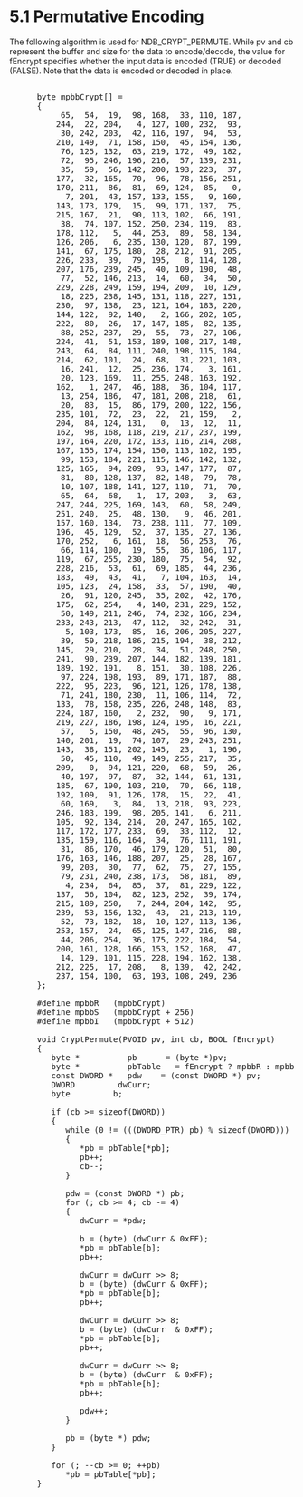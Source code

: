 <html dir="LTR" xmlns:mshelp="http://msdn.microsoft.com/mshelp" xmlns:ddue="http://ddue.schemas.microsoft.com/authoring/2003/5" xmlns:xlink="http://www.w3.org/1999/xlink" xmlns:tool="http://www.microsoft.com/tooltip">
    <head>
        <meta http-equiv="Content-Type" content="text/html; CHARSET=utf-8"></meta>
        <meta name="save" content="history"></meta>
        <title>5.1 Permutative Encoding</title>
        <xml>
            <mshelp:toctitle title="5.1 Permutative Encoding"></mshelp:toctitle>
            <mshelp:rltitle title="[MS-PST]: Permutative Encoding"></mshelp:rltitle>
            <mshelp:keyword index="A" term="5faf4800-645d-49d1-9457-2ac40eb467bd"></mshelp:keyword>
            <mshelp:attr name="DCSext.ContentType" value="open specification"></mshelp:attr>
            <mshelp:attr name="AssetID" value="5faf4800-645d-49d1-9457-2ac40eb467bd"></mshelp:attr>
            <mshelp:attr name="TopicType" value="kbRef"></mshelp:attr>
            <mshelp:attr name="DCSext.Title" value="[MS-PST]: Permutative Encoding" />
        </xml>
    </head>
    <body>
        <div id="header">
            <h1 class="heading">5.1 Permutative Encoding</h1>
        </div>
        <div id="mainSection">
            <div id="mainBody">
                <div id="allHistory" class="saveHistory"></div>
                <div id="sectionSection0" class="section" name="collapseableSection">
                    

<p>The following algorithm is used for NDB_CRYPT_PERMUTE. While
pv and cb represent the buffer and size for the data to encode/decode, the
value for fEncrypt specifies whether the input data is encoded (TRUE) or
decoded (FALSE). Note that the data is encoded or decoded in place.</p>

<dl>
<dd>
<div><pre>  
 byte mpbbCrypt[] =
 {
      65,  54,  19,  98, 168,  33, 110, 187,
     244,  22, 204,   4, 127, 100, 232,  93,
      30, 242, 203,  42, 116, 197,  94,  53,
     210, 149,  71, 158, 150,  45, 154, 136,
      76, 125, 132,  63, 219, 172,  49, 182,
      72,  95, 246, 196, 216,  57, 139, 231,
      35,  59,  56, 142, 200, 193, 223,  37,
     177,  32, 165,  70,  96,  78, 156, 251,
     170, 211,  86,  81,  69, 124,  85,   0,
       7, 201,  43, 157, 133, 155,   9, 160,
     143, 173, 179,  15,  99, 171, 137,  75,
     215, 167,  21,  90, 113, 102,  66, 191,
      38,  74, 107, 152, 250, 234, 119,  83,
     178, 112,   5,  44, 253,  89,  58, 134,
     126, 206,   6, 235, 130, 120,  87, 199,
     141,  67, 175, 180,  28, 212,  91, 205,
     226, 233,  39,  79, 195,   8, 114, 128,
     207, 176, 239, 245,  40, 109, 190,  48,
      77,  52, 146, 213,  14,  60,  34,  50,
     229, 228, 249, 159, 194, 209,  10, 129,
      18, 225, 238, 145, 131, 118, 227, 151,
     230,  97, 138,  23, 121, 164, 183, 220,
     144, 122,  92, 140,   2, 166, 202, 105,
     222,  80,  26,  17, 147, 185,  82, 135,
      88, 252, 237,  29,  55,  73,  27, 106,
     224,  41,  51, 153, 189, 108, 217, 148,
     243,  64,  84, 111, 240, 198, 115, 184,
     214,  62, 101,  24,  68,  31, 221, 103,
      16, 241,  12,  25, 236, 174,   3, 161,
      20, 123, 169,  11, 255, 248, 163, 192,
     162,   1, 247,  46, 188,  36, 104, 117,
      13, 254, 186,  47, 181, 208, 218,  61,
      20,  83,  15,  86, 179, 200, 122, 156,
     235, 101,  72,  23,  22,  21, 159,   2,
     204,  84, 124, 131,   0,  13,  12,  11,
     162,  98, 168, 118, 219, 217, 237, 199,
     197, 164, 220, 172, 133, 116, 214, 208,
     167, 155, 174, 154, 150, 113, 102, 195,
      99, 153, 184, 221, 115, 146, 142, 132,
     125, 165,  94, 209,  93, 147, 177,  87,
      81,  80, 128, 137,  82, 148,  79,  78,
      10, 107, 188, 141, 127, 110,  71,  70,
      65,  64,  68,   1,  17, 203,   3,  63,
     247, 244, 225, 169, 143,  60,  58, 249,
     251, 240,  25,  48, 130,   9,  46, 201,
     157, 160, 134,  73, 238, 111,  77, 109,
     196,  45, 129,  52,  37, 135,  27, 136,
     170, 252,   6, 161,  18,  56, 253,  76,
      66, 114, 100,  19,  55,  36, 106, 117,
     119,  67, 255, 230, 180,  75,  54,  92,
     228, 216,  53,  61,  69, 185,  44, 236,
     183,  49,  43,  41,   7, 104, 163,  14,
     105, 123,  24, 158,  33,  57, 190,  40,
      26,  91, 120, 245,  35, 202,  42, 176,
     175,  62, 254,   4, 140, 231, 229, 152,
      50, 149, 211, 246,  74, 232, 166, 234,
     233, 243, 213,  47, 112,  32, 242,  31,
       5, 103, 173,  85,  16, 206, 205, 227,
      39,  59, 218, 186, 215, 194,  38, 212,
     145,  29, 210,  28,  34,  51, 248, 250,
     241,  90, 239, 207, 144, 182, 139, 181,
     189, 192, 191,   8, 151,  30, 108, 226,
      97, 224, 198, 193,  89, 171, 187,  88,
     222,  95, 223,  96, 121, 126, 178, 138,
      71, 241, 180, 230,  11, 106, 114,  72,
     133,  78, 158, 235, 226, 248, 148,  83,
     224, 187, 160,   2, 232,  90,   9, 171,
     219, 227, 186, 198, 124, 195,  16, 221,
      57,   5, 150,  48, 245,  55,  96, 130,
     140, 201,  19,  74, 107,  29, 243, 251,
     143,  38, 151, 202, 145,  23,   1, 196,
      50,  45, 110,  49, 149, 255, 217,  35,
     209,   0,  94, 121, 220,  68,  59,  26,
      40, 197,  97,  87,  32, 144,  61, 131,
     185,  67, 190, 103, 210,  70,  66, 118,
     192, 109,  91, 126, 178,  15,  22,  41,
      60, 169,   3,  84,  13, 218,  93, 223,
     246, 183, 199,  98, 205, 141,   6, 211,
     105,  92, 134, 214,  20, 247, 165, 102,
     117, 172, 177, 233,  69,  33, 112,  12,
     135, 159, 116, 164,  34,  76, 111, 191,
      31,  86, 170,  46, 179, 120,  51,  80,
     176, 163, 146, 188, 207,  25,  28, 167,
      99, 203,  30,  77,  62,  75,  27, 155,
      79, 231, 240, 238, 173,  58, 181,  89,
       4, 234,  64,  85,  37,  81, 229, 122,
     137,  56, 104,  82, 123, 252,  39, 174,
     215, 189, 250,   7, 244, 204, 142,  95,
     239,  53, 156, 132,  43,  21, 213, 119,
      52,  73, 182,  18,  10, 127, 113, 136,
     253, 157,  24,  65, 125, 147, 216,  88,
      44, 206, 254,  36, 175, 222, 184,  54,
     200, 161, 128, 166, 153, 152, 168,  47,
      14, 129, 101, 115, 228, 194, 162, 138,
     212, 225,  17, 208,   8, 139,  42, 242,
     237, 154, 100,  63, 193, 108, 249, 236
 };
  
 #define mpbbR   (mpbbCrypt)
 #define mpbbS   (mpbbCrypt + 256)
 #define mpbbI   (mpbbCrypt + 512)
  
 void CryptPermute(PVOID pv, int cb, BOOL fEncrypt)
 {
    byte *          pb      = (byte *)pv;
    byte *          pbTable   = fEncrypt ? mpbbR : mpbbI;
    const DWORD *   pdw    = (const DWORD *) pv;
    DWORD         dwCurr;
    byte         b;
  
    if (cb &gt;= sizeof(DWORD))
    {
       while (0 != (((DWORD_PTR) pb) % sizeof(DWORD)))
       {
          *pb = pbTable[*pb];
          pb++;
          cb--;
       }
  
       pdw = (const DWORD *) pb;
       for (; cb &gt;= 4; cb -= 4)
       {
          dwCurr = *pdw;
          
          b = (byte) (dwCurr &amp; 0xFF);
          *pb = pbTable[b];
          pb++;
  
          dwCurr = dwCurr &gt;&gt; 8;      
          b = (byte) (dwCurr &amp; 0xFF);
          *pb = pbTable[b];
          pb++;
          
          dwCurr = dwCurr &gt;&gt; 8;      
          b = (byte) (dwCurr  &amp; 0xFF);
          *pb = pbTable[b];
          pb++;
          
          dwCurr = dwCurr &gt;&gt; 8;      
          b = (byte) (dwCurr  &amp; 0xFF);
          *pb = pbTable[b];
          pb++;
  
          pdw++;
       }
  
       pb = (byte *) pdw;
    }
  
    for (; --cb &gt;= 0; ++pb)
       *pb = pbTable[*pb];
 }
</pre></div>
</dd></dl>
                </div>
            </div>
        </div>
    </body>
</html>